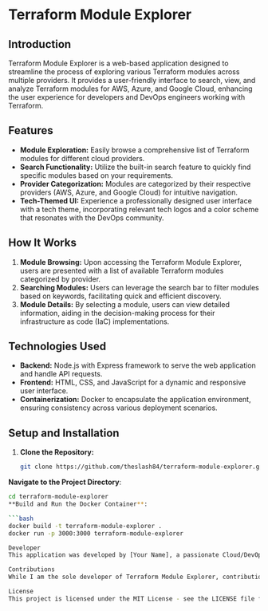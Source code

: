 # Terraform Module Explorer

## Introduction

Terraform Module Explorer is a web-based application designed to streamline the process of exploring various Terraform modules across multiple providers. It provides a user-friendly interface to search, view, and analyze Terraform modules for AWS, Azure, and Google Cloud, enhancing the user experience for developers and DevOps engineers working with Terraform.

## Features

- **Module Exploration:** Easily browse a comprehensive list of Terraform modules for different cloud providers.
- **Search Functionality:** Utilize the built-in search feature to quickly find specific modules based on your requirements.
- **Provider Categorization:** Modules are categorized by their respective providers (AWS, Azure, and Google Cloud) for intuitive navigation.
- **Tech-Themed UI:** Experience a professionally designed user interface with a tech theme, incorporating relevant tech logos and a color scheme that resonates with the DevOps community.

## How It Works

1. **Module Browsing:** Upon accessing the Terraform Module Explorer, users are presented with a list of available Terraform modules categorized by provider.
2. **Searching Modules:** Users can leverage the search bar to filter modules based on keywords, facilitating quick and efficient discovery.
3. **Module Details:** By selecting a module, users can view detailed information, aiding in the decision-making process for their infrastructure as code (IaC) implementations.

## Technologies Used

- **Backend:** Node.js with Express framework to serve the web application and handle API requests.
- **Frontend:** HTML, CSS, and JavaScript for a dynamic and responsive user interface.
- **Containerization:** Docker to encapsulate the application environment, ensuring consistency across various deployment scenarios.

## Setup and Installation

1. **Clone the Repository:**
   ```bash
   git clone https://github.com/theslash84/terraform-module-explorer.git
**Navigate to the Project Directory**:

  ```bash
cd terraform-module-explorer
**Build and Run the Docker Container**:

  ```bash
docker build -t terraform-module-explorer .
docker run -p 3000:3000 terraform-module-explorer

Developer
This application was developed by [Your Name], a passionate Cloud/DevOps engineer with expertise in infrastructure automation and a keen interest in enhancing developer tools and workflows.

Contributions
While I am the sole developer of Terraform Module Explorer, contributions, suggestions, and feedback are always welcome. Feel free to fork the repository, submit pull requests, or reach out with ideas to improve the application.

License
This project is licensed under the MIT License - see the LICENSE file for details.
